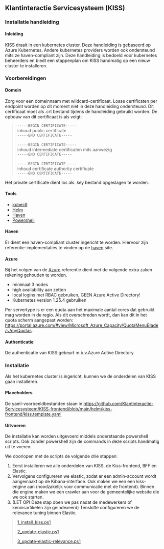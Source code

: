 ## Klantinteractie Servicesysteem (KISS)
### Installatie handleiding
#### Inleiding
KISS draait in een kubernetes cluster. Deze handleiding is gebaseerd op Azure Kubernetes.
Andere kubernetes providers worden ook ondersteund mits ze haven-compliant zijn.
Deze handleiding is bedoeld voor kubernetes beheerders en biedt een stappenplan om KISS handmatig op een nieuw cluster te installeren.

### Voorbereidingen
#### Domein
Zorg voor een domeinnaam met wildcard-certificaat. Losse certificaten per endpoint worden op dit moment niet in deze handleiding ondersteund.
Dit certificaat moet als .crt bestand tijdens de handleiding gebruikt worden.
De opbouw van dit certificaat is als volgt:

> `-----BEGIN CERTIFICATE-----`<br/>
> inhoud public certificate<br/>
> `-----END CERTIFICATE-----`<br/>
> <br/>
> `-----BEGIN CERTIFICATE-----`<br/>
> inhoud intermediate certificaten mits aanwezig<br/>
> `-----END CERTIFICATE-----`<br/>
> <br/>
> `-----BEGIN CERTIFICATE-----`<br/>
> inhoud certificate authority certificate<br/>
> `-----END CERTIFICATE-----`

Het private certificate dient los als .key bestand opgeslagen te worden.


#### Tools
- [kubectl](https://kubernetes.io/docs/tasks/tools/)
- [Helm](https://helm.sh/docs/intro/install/)
- [Haven](https://haven.commonground.nl/techniek/compliancy-checker)
- [Powershell](https://learn.microsoft.com/en-us/powershell/)

#### Haven
Er dient een haven-compliant cluster ingericht te worden.
Hiervoor zijn referentie-implementaties te vinden op de [haven](https://haven.commonground.nl/techniek/aan-de-slag) site.

#### Azure
Bij het volgen van de [Azure](https://haven.commonground.nl/techniek/aan-de-slag/azure) referentie dient met de volgende extra zaken rekening gehouden te worden.
- minimaal 3 nodes
- high availability aan zetten
- local logins met RBAC gebruiken, GEEN Azure Active Directory!
- Kubernetes version 1.25.4 gebruiken

Per servertype is er een quota aan het maximale aantal cores dat gebruikt mag worden in de regio.
Als dit overschreden wordt, dan kan dit in het quota scherm aangepast worden:
https://portal.azure.com/#view/Microsoft_Azure_Capacity/QuotaMenuBlade/~/myQuotas.

#### Authenticatie
De authenticatie van KISS gebeurt m.b.v.Azure Active Directory.

### Installatie
Als het kubernetes cluster is ingericht, kunnen we de onderdelen van KISS gaan installeren.

#### Placeholders
De yaml-voorbeeldbestanden staan in https://github.com/Klantinteractie-Servicesysteem/KISS-frontend/blob/main/helm/kiss-frontend/kiss.template.yaml

#### Uitvoeren
De installatie kan worden uitgevoerd middels onderstaande powershell scripts. Ook zonder powershell zijn de commands in deze scripts handmatig uit te voeren.

We doorlopen met de scripts de volgende drie stappen:

1. Eerst installeren we alle onderdelen van KISS, de Kiss-frontend, BFF en Elastic. 
2. Vervolgens configureren we elastic, zodat er een admin-account wordt aangemaakt op de Kibana-interface. Ook maken we een een kiss-engine aan (noodzakelijk voor communicatie met de frontend). Binnen die engine maken we een crawler aan voor de gemeentelijke website die we ook starten. 
3. (LET OP! Deze stap doen we pas nadat de medewerkers of kennisartikelen zijn geindexeerd) Tenslotte configureren we de relevance tuning binnen Elastic. 

> [1_install_kiss.ps1](https://github.com/Klantinteractie-Servicesysteem/.github/blob/main/docs/scripts/1_install_kiss.ps1)
> 
> [2_update-elastic.ps1](https://github.com/Klantinteractie-Servicesysteem/.github/blob/main/docs/scripts/2_update-elastic.ps1)
> 
> [3_update-elastic-relevance.ps1](https://github.com/Klantinteractie-Servicesysteem/.github/blob/main/docs/scripts/3_update-elastic-relevance.ps1)
